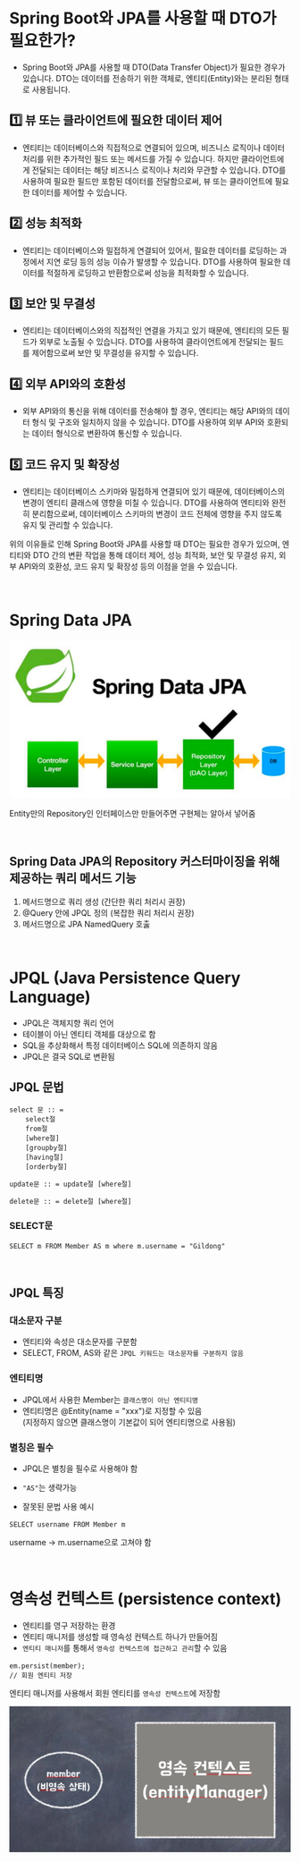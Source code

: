 # Spring Boot와 JPA를 사용할 때 DTO가 필요한가?

- Spring Boot와 JPA를 사용할 때 DTO(Data Transfer Object)가 필요한 경우가 있습니다. DTO는 데이터를 전송하기 위한 객체로, 엔티티(Entity)와는 분리된 형태로 사용됩니다.


## :one: 뷰 또는 클라이언트에 필요한 데이터 제어

- 엔티티는 데이터베이스와 직접적으로 연결되어 있으며, 비즈니스 로직이나 데이터 처리를 위한 추가적인 필드 또는 메서드를 가질 수 있습니다. 하지만 클라이언트에게 전달되는 데이터는 해당 비즈니스 로직이나 처리와 무관할 수 있습니다. DTO를 사용하여 필요한 필드만 포함된 데이터를 전달함으로써, 뷰 또는 클라이언트에 필요한 데이터를 제어할 수 있습니다.

## :two: 성능 최적화

- 엔티티는 데이터베이스와 밀접하게 연결되어 있어서, 필요한 데이터를 로딩하는 과정에서 지연 로딩 등의 성능 이슈가 발생할 수 있습니다. DTO를 사용하여 필요한 데이터를 적절하게 로딩하고 반환함으로써 성능을 최적화할 수 있습니다.

## :three: 보안 및 무결성

- 엔티티는 데이터베이스와의 직접적인 연결을 가지고 있기 때문에, 엔티티의 모든 필드가 외부로 노출될 수 있습니다. DTO를 사용하여 클라이언트에게 전달되는 필드를 제어함으로써 보안 및 무결성을 유지할 수 있습니다.

## :four: 외부 API와의 호환성

- 외부 API와의 통신을 위해 데이터를 전송해야 할 경우, 엔티티는 해당 API와의 데이터 형식 및 구조와 일치하지 않을 수 있습니다. DTO를 사용하여 외부 API와 호환되는 데이터 형식으로 변환하여 통신할 수 있습니다.

## :five: 코드 유지 및 확장성

- 엔티티는 데이터베이스 스키마와 밀접하게 연결되어 있기 때문에, 데이터베이스의 변경이 엔티티 클래스에 영향을 미칠 수 있습니다. DTO를 사용하여 엔티티와 완전히 분리함으로써, 데이터베이스 스키마의 변경이 코드 전체에 영향을 주지 않도록 유지 및 관리할 수 있습니다.

위의 이유들로 인해 Spring Boot와 JPA를 사용할 때 DTO는 필요한 경우가 있으며, 엔티티와 DTO 간의 변환 작업을 통해 데이터 제어, 성능 최적화, 보안 및 무결성 유지, 외부 API와의 호환성, 코드 유지 및 확장성 등의 이점을 얻을 수 있습니다.



<br>

# Spring Data JPA

![img.png](img.png)

Entity만의 Repository인 인터페이스만 만들어주면 구현체는 알아서 넣어줌


<Br>

## Spring Data JPA의 Repository 커스터마이징을 위해 제공하는 쿼리 메서드 기능

1. 메서드명으로 쿼리 생성 (간단한 쿼리 처리시 권장)
2. @Query 안에 JPQL 정의 (복잡한 쿼리 처리시 권장)
3. 메서드명으로 JPA NamedQuery 호춣


<br>


# JPQL (Java Persistence Query Language)

- JPQL은 객체지향 쿼리 언어
- 테이블이 아닌 엔티티 객체를 대상으로 함
- SQL을 추상화해서 특정 데이터베이스 SQL에 의존하지 않음
- JPQL은 결국 SQL로 변환됨

## JPQL 문법

```jpaql
select 문 :: =
    select절
    from절
    [where절]
    [groupby절]
    [having절]
    [orderby절]
```


```jpaql
update문 :: = update절 [where절]
```


```jpaql
delete문 :: = delete절 [where절]
```


### SELECT문

```jpaql
SELECT m FROM Member AS m where m.username = "Gildong"
```


<br>

## JPQL 특징


### 대소문자 구분

- 엔티티와 속성은 대소문자를 구분함
- SELECT, FROM, AS와 같은 `JPQL 키워드는 대소문자를 구분하지 않음`


### 엔티티명

- JPQL에서 사용한 Member는 `클래스명이 아닌 엔티티명`
- 엔티티명은 @Entity(name = "xxx")로 지정할 수 있음
<br> (지정하지 않으면 클래스명이 기본값이 되어 엔티티명으로 사용됨)


### 별칭은 필수

- JPQL은 별칭을 필수로 사용해야 함
- `"AS"`는 생략가능


- 잘못된 문법 사용 예시
```jpaql
SELECT username FROM Member m
```
username -> m.username으로 고쳐야 함



<br>

# 영속성 컨텍스트 (persistence context)

- 엔티티를 영구 저장하는 환경
- 엔티티 매니저를 생성할 때 영속성 컨텍스트 하나가 만들어짐
- `엔티티 매니저`를 통해서 `영속성 컨텍스트에 접근하고 관리`할 수 있음


```jpaql
em.persist(member);
// 회원 엔티티 저장
```
엔티티 매니저를 사용해서 회원 엔티티를 `영속성 컨텍스트`에 저장함<br>


![img_1.png](img_1.png)


